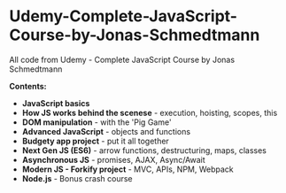 # Udemy-Complete-JavaScript-Course-by-Jonas-Schmedtmann
All code from Udemy - Complete JavaScript Course by Jonas Schmedtmann
<p><strong>Contents:</strong></p>
<ul>
<li><strong>JavaScript basics</strong></li>
<li><strong>How JS works behind the scenese</strong> - execution, hoisting, scopes, this</li>
<li><strong>DOM manipulation</strong> - with the 'Pig Game'</li>
<li><strong>Advanced JavaScript</strong> - objects and functions</li>
<li><strong>Budgety app project</strong> - put it all together</li>
<li><strong>Next Gen JS (ES6)</strong> - arrow functions, destructuring, maps, classes</li>
<li><strong>Asynchronous JS</strong> - promises, AJAX, Async/Await</li>
<li><strong>Modern JS - Forkify project</strong> - MVC, APIs, NPM, Webpack</li>
<li><strong>Node.js</strong> - Bonus crash course</li>
</ul>
